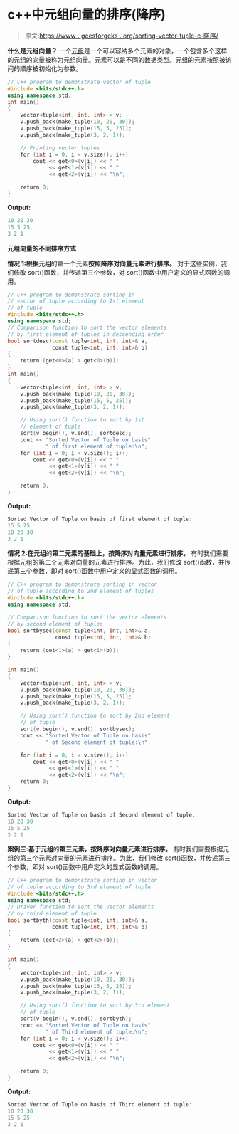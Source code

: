 # c++中元组向量的排序(降序)

> 原文:[https://www . geesforgeks . org/sorting-vector-tuple-c-降序/](https://www.geeksforgeeks.org/sorting-vector-tuple-c-descending-order/)

**什么是元组向量？**
一个[元组](https://www.geeksforgeeks.org/tuples-in-c/)是一个可以容纳多个元素的对象，一个包含多个这样的元组的[向量](https://www.geeksforgeeks.org/vector-in-cpp-stl/)被称为元组向量。元素可以是不同的数据类型。元组的元素按照被访问的顺序被初始化为参数。

```cpp
// C++ program to demonstrate vector of tuple
#include <bits/stdc++.h>
using namespace std;
int main()
{
    vector<tuple<int, int, int> > v;
    v.push_back(make_tuple(10, 20, 30));
    v.push_back(make_tuple(15, 5, 25));
    v.push_back(make_tuple(3, 2, 1));

    // Printing vector tuples
    for (int i = 0; i < v.size(); i++)
        cout << get<0>(v[i]) << " "
             << get<1>(v[i]) << " "
             << get<2>(v[i]) << "\n";

    return 0;
}
```

**Output:**

```cpp
10 20 30
15 5 25
3 2 1

```

**元组向量的不同排序方式**

**情况 1:根据元组**的第一个元素**按照降序对向量元素进行排序。**
对于这些实例，我们修改 sort()函数，并传递第三个参数，对 sort()函数中用户定义的显式函数的调用。

```cpp
// C++ program to demonstrate sorting in
// vector of tuple according to 1st element
// of tuple
#include <bits/stdc++.h>
using namespace std;
// Comparison function to sort the vector elements
// by first element of tuples in descending order
bool sortdesc(const tuple<int, int, int>& a,
              const tuple<int, int, int>& b)
{
    return (get<0>(a) > get<0>(b));
}
int main()
{
    vector<tuple<int, int, int> > v;
    v.push_back(make_tuple(10, 20, 30));
    v.push_back(make_tuple(15, 5, 25));
    v.push_back(make_tuple(3, 2, 1));

    // Using sort() function to sort by 1st
    // element of tuple
    sort(v.begin(), v.end(), sortdesc);
    cout << "Sorted Vector of Tuple on basis"
            " of first element of tuple:\n";
    for (int i = 0; i < v.size(); i++)
        cout << get<0>(v[i]) << " "
             << get<1>(v[i]) << " "
             << get<2>(v[i]) << "\n";

    return 0;
}
```

**Output:**

```cpp
Sorted Vector of Tuple on basis of first element of tuple:
15 5 25
10 20 30
3 2 1

```

**情况 2:在元组**的**第二元素的基础上，按降序对向量元素进行排序。**
有时我们需要根据元组的第二个元素对向量的元素进行排序。为此，我们修改 sort()函数，并传递第三个参数，即对 sort()函数中用户定义的显式函数的调用。

```cpp
// C++ program to demonstrate sorting in vector
// of tuple according to 2nd element of tuples
#include <bits/stdc++.h>
using namespace std;

// Comparison function to sort the vector elements
// by second element of tuples
bool sortbysec(const tuple<int, int, int>& a,
               const tuple<int, int, int>& b)
{
    return (get<1>(a) > get<1>(b));
}

int main()
{
    vector<tuple<int, int, int> > v;
    v.push_back(make_tuple(10, 20, 30));
    v.push_back(make_tuple(15, 5, 25));
    v.push_back(make_tuple(3, 2, 1));

    // Using sort() function to sort by 2nd element
    // of tuple
    sort(v.begin(), v.end(), sortbysec);
    cout << "Sorted Vector of Tuple on basis"
            " of Second element of tuple:\n";

    for (int i = 0; i < v.size(); i++)
        cout << get<0>(v[i]) << " "
             << get<1>(v[i]) << " "
             << get<2>(v[i]) << "\n";
    return 0;
}
```

**Output:**

```cpp
Sorted Vector of Tuple on basis of Second element of tuple:
10 20 30
15 5 25
3 2 1

```

**案例三:基于元组**的**第三元素，按降序对向量元素进行排序。**
有时我们需要根据元组的第三个元素对向量的元素进行排序。为此，我们修改 sort()函数，并传递第三个参数，即对 sort()函数中用户定义的显式函数的调用。

```cpp
// C++ program to demonstrate sorting in vector
// of tuple according to 3rd element of tuple
#include <bits/stdc++.h>
using namespace std;
// Driver function to sort the vector elements
// by third element of tuple
bool sortbyth(const tuple<int, int, int>& a,
              const tuple<int, int, int>& b)
{
    return (get<2>(a) > get<2>(b));
}

int main()
{
    vector<tuple<int, int, int> > v;
    v.push_back(make_tuple(10, 20, 30));
    v.push_back(make_tuple(15, 5, 25));
    v.push_back(make_tuple(3, 2, 1));

    // Using sort() function to sort by 3rd element
    // of tuple
    sort(v.begin(), v.end(), sortbyth);
    cout << "Sorted Vector of Tuple on basis"
            " of Third element of tuple:\n";
    for (int i = 0; i < v.size(); i++)
        cout << get<0>(v[i]) << " "
             << get<1>(v[i]) << " "
             << get<2>(v[i]) << "\n";

    return 0;
}
```

**Output:**

```cpp
Sorted Vector of Tuple on basis of Third element of tuple:
10 20 30
15 5 25
3 2 1

```